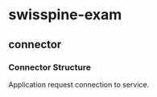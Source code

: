 # swisspine-exam

## connector

### Connector Structure

Application request connection to service.
